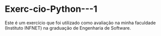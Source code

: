 # Exerc-cio-Python---1
Este é um exercício que foi utilizado como avaliação na minha faculdade (Instituto INFNET) na graduação de Engenharia de Software.
